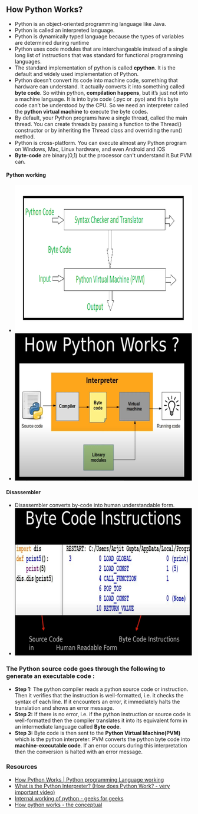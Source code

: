 ## How Python Works?
* Python is an object-oriented programming language like Java. 
* Python is called an interpreted language. 
* Python is dynamically typed language because the types of variables are determined during runtime
* Python uses code modules that are interchangeable instead of a single long list of instructions that was standard for functional programming languages. 
* The standard implementation of python is called **cpython**. 
  It is the default and widely used implementation of Python. 
* Python doesn’t convert its code into machine code, something that hardware can understand. It actually converts it into something called **byte code**. So within python, **compilation happens**, but it’s just not into a machine language. It is into byte code (.pyc or .pyo) and this byte code can’t be understood by the CPU. So we need an interpreter called the **python virtual machine** to execute the byte codes. 
* By default, your Python programs have a single thread, called the main thread. You can create threads by passing a function to the Thread() constructor or by inheriting the Thread class and overriding the run() method.
* Python is cross-platform. You can execute almost any Python program on Windows, Mac, Linux hardware, and even Android and iOS
* **Byte-code** are binary(0,1) but the processor can't understand it.But PVM can.

#### Python working
* <img height="400" src="../assets/images/python_working.png" width="600"/>
* <img height="400" src="../assets/images/how-python-works.PNG" width="600"/>

#### Disassembler
* Disassembler converts by-code into human understandable form.
* <img height="400" src="../assets/images/disassembler.PNG" width="600"/>

### The Python source code goes through the following to generate an executable code :
* **Step 1:** The python compiler reads a python source code or instruction. Then it verifies that the instruction is well-formatted, i.e. it checks the syntax of each line. If it encounters an error, it immediately halts the translation and shows an error message.
* **Step 2:** If there is no error, i.e. if the python instruction or source code is well-formatted then the compiler translates it into its equivalent form in an intermediate language called **Byte code**.
* **Step 3:** Byte code is then sent to the **Python Virtual Machine(PVM)** which is the python interpreter. PVM converts the python byte code into **machine-executable code**. If an error occurs during this interpretation then the conversion is halted with an error message.

### Resources
* [How Python Works | Python programming Language working ](https://www.youtube.com/watch?v=-ZPg5lJCln8)
* [What is the Python Interpreter? (How does Python Work? - very important video)](https://www.youtube.com/watch?v=BkHdmAhapws)
* [Internal working of python - geeks for geeks](https://www.geeksforgeeks.org/internal-working-of-python/)
* [How python works - the conceptual](https://www.youtube.com/watch?v=CmjEGiWvkCk)